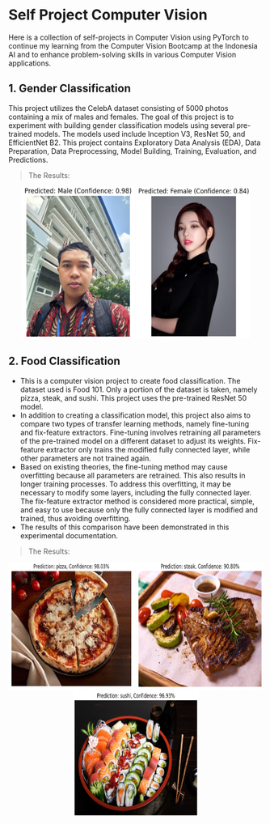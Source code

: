 # Self Project Computer Vision

Here is a collection of self-projects in Computer Vision using PyTorch to continue my learning from the Computer Vision Bootcamp at the Indonesia AI and to enhance problem-solving skills in various Computer Vision applications.

## 1. Gender Classification

This project utilizes the CelebA dataset consisting of 5000 photos containing a mix of males and females. The goal of this project is to experiment with building gender classification models using several pre-trained models. The models used include Inception V3, ResNet 50, and EfficientNet B2. This project contains Exploratory Data Analysis (EDA), Data Preparation, Data Preprocessing, Model Building, Training, Evaluation, and Predictions.

> The Results:

<p align="center">
  <img src="miscellaneous/Male.PNG" height="300" width="225" />
  <img src="miscellaneous/Female.PNG" height="300" width="225" />
</p>

## 2. Food Classification

* This is a computer vision project to create food classification. The dataset used is Food 101. Only a portion of the dataset is taken, namely pizza, steak, and sushi. This project uses the pre-trained ResNet 50 model.
* In addition to creating a classification model, this project also aims to compare two types of transfer learning methods, namely fine-tuning and fix-feature extractors. Fine-tuning involves retraining all parameters of the pre-trained model on a different dataset to adjust its weights. Fix-feature extractor only trains the modified fully connected layer, while other parameters are not trained again.
* Based on existing theories, the fine-tuning method may cause overfitting because all parameters are retrained. This also results in longer training processes. To address this overfitting, it may be necessary to modify some layers, including the fully connected layer. The fix-feature extractor method is considered more practical, simple, and easy to use because only the fully connected layer is modified and trained, thus avoiding overfitting.
* The results of this comparison have been demonstrated in this experimental documentation.

> The Results:

<p align="center">
  <img src="miscellaneous/Pizza.PNG" height="250" width="250" />
  <img src="miscellaneous/Steak.PNG" height="250" width="250" />
  <img src="miscellaneous/Sushi.PNG" height="250" width="250" />
</p>
